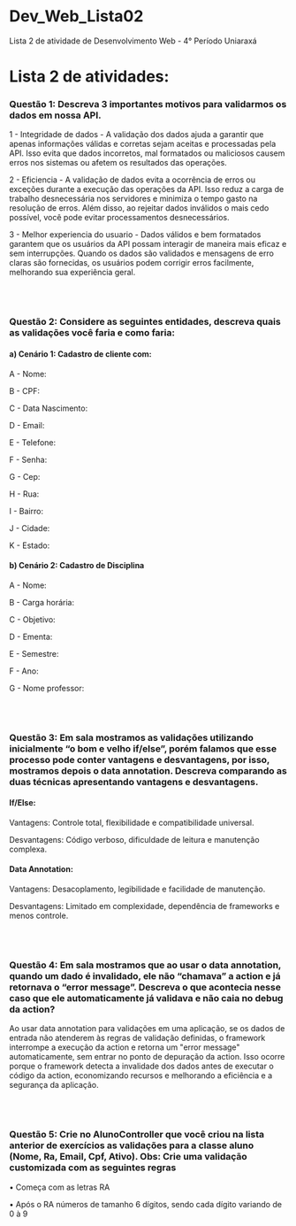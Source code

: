 # Dev_Web_Lista02
Lista 2 de atividade de Desenvolvimento Web - 4° Período Uniaraxá

<div>
    <h1>Lista 2 de atividades:</h1>
    <h3>Questão 1: Descreva 3 importantes motivos para validarmos os dados em nossa API.</h3>
      <p>1 - Integridade de dados - A validação dos dados ajuda a garantir que apenas informações válidas e corretas sejam aceitas e processadas pela API. Isso evita que dados incorretos, mal formatados ou maliciosos causem erros nos sistemas ou afetem os resultados das operações.</p>
      <p>2 - Eficiencia - A validação de dados evita a ocorrência de erros ou exceções durante a execução das operações da API. Isso reduz a carga de trabalho desnecessária nos servidores e minimiza o tempo gasto na resolução de erros. Além disso, ao rejeitar dados inválidos o mais cedo possível, você pode evitar processamentos desnecessários.</p>  
      <p>3 - Melhor experiencia do usuario - Dados válidos e bem formatados garantem que os usuários da API possam interagir de maneira mais eficaz e sem interrupções. Quando os dados são validados e mensagens de erro claras são fornecidas, os usuários podem corrigir erros facilmente, melhorando sua experiência geral.</p> 
  <br>
  <br>
    <h3>Questão 2: Considere as seguintes entidades, descreva quais as validações você faria e como faria:</h3>
      <h4>a)	Cenário 1: Cadastro de cliente com: </h4>
	  <p>A - Nome: </p>
	  <p>B - CPF: </p>
	  <p>C - Data Nascimento: </p>
	  <p>D - Email: </p>
	  <p>E - Telefone: </p>
	  <p>F - Senha: </p>
	  <p>G - Cep: </p>
	  <p>H - Rua: </p>
	  <p>I - Bairro: </p>
	  <p>J - Cidade: </p>
	  <p>K - Estado: </p>
      <h4>b)	Cenário 2: Cadastro de Disciplina</h4>
        <p>A - Nome: </p>
	    <p>B - Carga horária: </p>
	    <p>C - Objetivo: </p>
	    <p>D - Ementa: </p>
	    <p>E - Semestre: </p>
	    <p>F - Ano: </p>
	    <p>G - Nome professor: </p>
  <br>
  <br>
    <h3>Questão 3: Em sala mostramos as validações utilizando inicialmente “o bom e velho if/else”, porém falamos que esse processo pode conter vantagens e desvantagens, por isso, mostramos depois o data annotation. Descreva comparando as duas técnicas apresentando vantagens e desvantagens.</h3>
	
<h4>If/Else:</h4>

<p>Vantagens: Controle total, flexibilidade e compatibilidade universal.</p>
<p>Desvantagens: Código verboso, dificuldade de leitura e manutenção complexa.</p>

<h4>Data Annotation:</h4>

<p>Vantagens: Desacoplamento, legibilidade e facilidade de manutenção.</p>
<p>Desvantagens: Limitado em complexidade, dependência de frameworks e menos controle.</p>
  <br>
  <br>
    <h3>Questão 4: Em sala mostramos que ao usar o data annotation, quando um dado é invalidado, ele não “chamava” a action e já retornava o “error message”. Descreva o que acontecia nesse caso que ele automaticamente já validava e não caia no debug da action?</h3>
      <p>Ao usar data annotation para validações em uma aplicação, se os dados de entrada não atenderem às regras de validação definidas, o framework interrompe a execução da action e retorna um "error message" automaticamente, sem entrar no ponto de depuração da action. Isso ocorre porque o framework detecta a invalidade dos dados antes de executar o código da action, economizando recursos e melhorando a eficiência e a segurança da aplicação. </p>
  <br>
  <br>
    <h3>Questão 5: Crie no AlunoController que você criou na lista anterior de exercícios as validações para a classe aluno (Nome, Ra, Email, Cpf, Ativo).
Obs: Crie uma validação customizada com as seguintes regras
</h3>
      <p>•	Começa com as letras RA</p>
      <p>•	Após o RA números de tamanho 6 dígitos, sendo cada dígito variando de 0 à 9</p>
</div>
